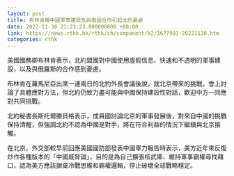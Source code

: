 ```yaml
---
layout: post
title: 布林肯稱中國軍事建設及與俄國合作引起北約憂慮
date: 2022-11-30 21:23:23.000000000 +08:00
link: https://news.rthk.hk/rthk/ch/component/k2/1677901-20221130.htm
categories: rthk
---
```


美國國務卿布林肯表示，北約盟國對中國使用虛假信息、快速和不透明的軍事建設，以及與俄羅斯的合作感到憂慮。

布林肯在羅馬尼亞出席一連兩日的北約外長會議後說，就北京帶來的挑戰，會上討論了具體應對方法，但北約仍致力盡可能與中國保持建設性對話，歡迎中方一同應對共同挑戰。

北約秘書長斯托爾滕貝格表示，成員國討論北京的軍事發展後，對來自中國的挑戰保持清醒，但強調北約不認為中國是對手，將在符合利益的情況下繼續與北京接觸。

在北京，外交部較早前回應美國國防部發表中國軍力報告時表示，美方近年來反復炒作各種版本的「中國威脅論」，目的是為自己擴張核武庫、維持軍事霸權尋找藉口，認為美方應該摒棄冷戰思維和霸權邏輯，停止破壞全球戰略穩定。
